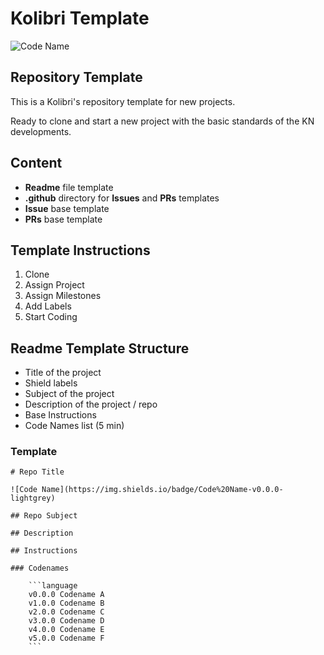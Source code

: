 # Kolibri Template

![Code Name](https://img.shields.io/badge/Code%20Name-v0.0.0-lightgrey)

## Repository Template

This is a Kolibri's repository template for new projects. 

Ready to clone and start a new project with the basic standards of the KN developments.

## Content

* **Readme** file template
* **.github** directory for **Issues** and **PRs** templates
* **Issue** base template
* **PRs** base template

## Template Instructions

1. Clone
2. Assign Project
3. Assign Milestones
4. Add Labels
5. Start Coding

## Readme Template Structure

* Title of the project
* Shield labels
* Subject of the project
* Description of the project / repo
* Base Instructions
* Code Names list (5 min)

### Template

```plain
# Repo Title

![Code Name](https://img.shields.io/badge/Code%20Name-v0.0.0-lightgrey)

## Repo Subject

## Description

## Instructions

### Codenames

    ```language
    v0.0.0 Codename A
    v1.0.0 Codename B
    v2.0.0 Codename C
    v3.0.0 Codename D
    v4.0.0 Codename E
    v5.0.0 Codename F
    ```
```
